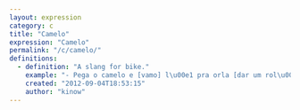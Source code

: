 ```yaml
---
layout: expression
category: c
title: "Camelo"
expression: "Camelo"
permalink: "/c/camelo/"
definitions:
  - definition: "A slang for bike."
    example: "- Pega o camelo e [vamo] l\u00e1 pra orla [dar um rol\u00e9]?\n- [Fechou]."
    created: "2012-09-04T18:53:15"
    author: "kinow"
---
```

